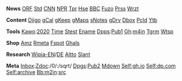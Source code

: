 <!-- @Title Can't drop pages @Body -->

**News**
[ORF](https://orf.at/)
[Std](https://derstandard.at/)
[CNN](https://lite.cnn.io/)
[NPR](https://text.npr.org/)
[Tpr](https://dietagespresse.com/)
[Hse](https://heise.de/)
[BBC](https://bbc.com/)
[Fuzo](https://futurezone.at/)
[Prss](https://www.diepresse.com/)
[Wrzt](https://wienerzeitung.at/)

**Content**
[Diigo](https://diigo.com/)
[gCal](https://calendar.google.com/)
[gKeep](https://keep.google.com/)
[gMaps](https://maps.google.com/)
[sNotes](https://app.standardnotes.org/)
[gDrv](https://drive.google.com/drive/my-drive)
[Dbox](https://www.dropbox.com/h)
[Pcld](https://my.pcloud.com/)
[Ytb](https://www.youtube.com/)

**Tools**
[Kawo](https://kalenderwoche.at/):[2020](https://kalenderwoche.at/kalender/%C3%B6sterreich/2020)
[Time](https://time.org/)
[Stest](https://speedtest.net/)
[Ename](https://my.easyname.at/)
[Dpps](https://my.droppages.com/account):[Pub1](https://droppages.com/)
[Gh](https://github.com/):[m4in](https://github.com/m4in/m4in.github.io)
[Tgrm](https://web.telegram.org/)
[Wtsp](https://web.whatsapp.com/)

**Shop**
[Amz](https://amazon.de/)
[Rmeta](https://reviewmeta.com/)
[Fspot](https://fakespot.com/)
[Ghals](https://geizhals.at/)


**Research**
[Wipia-EN](https://en.wikipedia.org/)/[DE](https://de.wikipedia.org/)
[Altto](https://alternativeto.net/)
[Slant](https://slant.co/)

**Meta**
[Inbox](https://wepaste.es/cantdroppages):[Zdoc](https://writer.zohopublic.com/writer/published/eb4ko6d0e533ec16d40ff8fb4a80bf7145e95):/0/:/sqrt/
[Dpgs](https://my.droppages.com/account):[Pub2](https://droppages.com/)
[Mdown](https://daringfireball.net/projects/markdown/syntax)
[Self:gh.io](https://m4in.github.io/)
[Self:dp.com](https://cant.droppages.com/)
[Self:archive](https://m4in.github.io/archive/index.html)
[Bb:m2in](https://m2in.bitbucket.io/):[src](https://bitbucket.org/m2in/m2in.bitbucket.io/src/master/)

<!-- vim: set syn=markdown fdm=marker: -->
